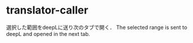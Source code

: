 # translator-caller

選択した範囲をdeepLに送り次のタブで開く．
The selected range is sent to deepL and opened in the next tab.
